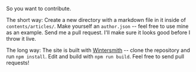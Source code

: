 So you want to contribute.

The short way: Create a new directory with a markdown file in it inside of `contents/articles/`. Make yourself an `author.json` -- feel free to use mine as an example. Send me a pull request. I'll make sure it looks good before I throw it live.

The long way: The site is built with [Wintersmith](http://wintersmith.io) -- clone the repository and run `npm install`. Edit and build with `npm run build`. Feel free to send pull requests!

